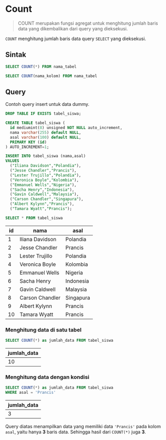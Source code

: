 # Count

> COUNT merupakan fungsi agregat untuk menghitung jumlah baris data yang dikembalikan dari query yang dieksekusi.

`COUNT` menghitung jumlah baris data query `SELECT` yang dieksekusi.

## Sintak

```sql
SELECT COUNT(*) FROM nama_tabel
```

```sql
SELECT COUNT(nama_kolom) FROM nama_tabel
```

## Query

Contoh query insert untuk data dummy.

```sql
DROP TABLE IF EXISTS tabel_siswa;

CREATE TABLE tabel_siswa (
  id mediumint(8) unsigned NOT NULL auto_increment,
  nama varchar(255) default NULL,
  asal varchar(100) default NULL,
  PRIMARY KEY (id)
) AUTO_INCREMENT=1;

INSERT INTO tabel_siswa (nama,asal)
VALUES
  ("Iliana Davidson","Polandia"),
  ("Jesse Chandler","Prancis"),
  ("Lester Trujillo","Polandia"),
  ("Veronica Boyle","Kolombia"),
  ("Emmanuel Wells","Nigeria"),
  ("Sacha Henry","Indonesia"),
  ("Gavin Caldwell","Malaysia"),
  ("Carson Chandler","Singapura"),
  ("Albert Kylynn","Prancis"),
  ("Tamara Wyatt","Prancis");

SELECT * FROM tabel_siswa
```

| id | nama            | asal      |
|----|-----------------|-----------|
| 1  | Iliana Davidson | Polandia  |
| 2  | Jesse Chandler  | Prancis  |
| 3  | Lester Trujillo | Polandia  |
| 4  | Veronica Boyle  | Kolombia  |
| 5  | Emmanuel Wells  | Nigeria   |
| 6  | Sacha Henry     | Indonesia |
| 7  | Gavin Caldwell  | Malaysia  |
| 8  | Carson Chandler | Singapura |
| 9  | Albert Kylynn   | Prancis  |
| 10 | Tamara Wyatt    | Prancis  |

### Menghitung data di satu tabel

```sql
SELECT COUNT(*) as jumlah_data FROM tabel_siswa
```
| jumlah_data |
|-------------|
| 10          |

### Menghitung data dengan kondisi

```sql
SELECT COUNT(*) as jumlah_data FROM tabel_siswa
WHERE asal = 'Prancis'
```
| jumlah_data |
|-------------|
| 3          |

Query diatas menampilkan data yang memiliki data `'Prancis'` pada kolom `asal`, yaitu hanya **3** baris data. 
Sehingga hasil dari `COUNT(*)` juga **3**.
